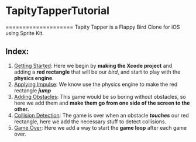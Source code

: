 <h1>TapityTapperTutorial</h1>
====================
Tapity Tapper is a Flappy Bird Clone for iOS using Sprite Kit.
<h2>Index:</h2> 
<ol>
	<li><a title="http://roadtonerdvana.com/2014/04/19/tapity-tapper-my-ios-flappy-bird-clone-using-sprite-kit-getting-started/" href="http://roadtonerdvana.com/2014/04/19/tapity-tapper-my-ios-flappy-bird-clone-using-sprite-kit-getting-started/" target="_blank">Getting Started</a>: Here we begin by <strong>making the Xcode project</strong> and adding a <strong>red rectangle</strong> that will be our <em>bird</em>, and start to play with the <strong>physics engine</strong>.</li>
	<li><a title="http://roadtonerdvana.com/2014/04/20/tapity-tapper-my-ios-flappy-bird-clone-using-sprite-kit-applying-impulse/" href="http://roadtonerdvana.com/2014/04/20/tapity-tapper-my-ios-flappy-bird-clone-using-sprite-kit-applying-impulse/" target="_blank">Applying Impulse</a>: We know use the physics engine to make the red rectangle <strong><em>jump</em></strong></li>
	<li><a title="http://roadtonerdvana.com/2014/04/24/tapity-tapper-my-ios-flappy-bird-clone-using-sprite-kit-adding-obstacles/" href="http://roadtonerdvana.com/2014/04/24/tapity-tapper-my-ios-flappy-bird-clone-using-sprite-kit-adding-obstacles/" target="_blank">Adding Obstacles</a>: This game would be so boring without obstacles, so here we add them and <strong>make them go from one side of the screen to the other.</strong></li>
	<li><a title="http://roadtonerdvana.com/2014/04/28/tapity-tapper-my-ios-flappy-bird-clone-using-sprite-kit-collision-detection/" href="http://roadtonerdvana.com/2014/04/28/tapity-tapper-my-ios-flappy-bird-clone-using-sprite-kit-collision-detection/" target="_blank">Collision Detection</a>: The game is over when an obstacle <em><strong>touches</strong></em> our red rectangle, here we add the necessary stuff to detect collisions.</li>
	<li><a title="http://roadtonerdvana.com/2014/05/04/tapity-tapper-my-ios-flappy-bird-clone-using-sprite-kit-game-over/" href="http://roadtonerdvana.com/2014/05/04/tapity-tapper-my-ios-flappy-bird-clone-using-sprite-kit-game-over/" target="_blank">Game Over</a>: Here we add a way to start the <strong>game loop</strong> after each game over.</li>
</ol>
